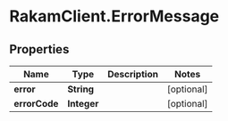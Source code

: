# RakamClient.ErrorMessage

## Properties
Name | Type | Description | Notes
------------ | ------------- | ------------- | -------------
**error** | **String** |  | [optional] 
**errorCode** | **Integer** |  | [optional] 


